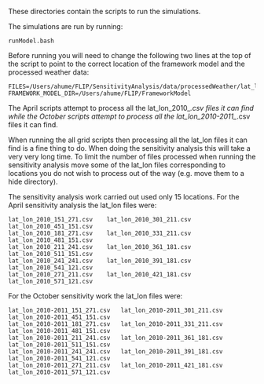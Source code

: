 These directories contain the scripts to run the simulations.

The simulations are run by running:
```
runModel.bash
```

Before running you will need to change the following two lines at the top of the script
to point to the correct location of the framework model and the processed weather
data:
```
FILES=/Users/ahume/FLIP/SensitivityAnalysis/data/processedWeather/lat_lon_2010_*.csv
FRAMEWORK_MODEL_DIR=/Users/ahume/FLIP/FrameworkModel
```

The April scripts attempt to process all the lat_lon_2010_*.csv files it can find
while the October scripts attempt to process all the lat_lon_2010-2011_*.csv files
it can find.

When running the all grid scripts then processing all the lat_lon files it can 
find is a fine thing to do.  When doing the sensitivity analysis this will take a
very very long time.  To limit the number of files processed when running the
sensitivity analysis move some of the lat_lon files corresponding to locations
you do not wish to process out of the way (e.g. move them to a hide directory).

The sensitivity analysis work carried out used only 15 locations.  For the April
sensitivity analysis the lat_lon files were:
```
lat_lon_2010_151_271.csv	lat_lon_2010_301_211.csv	lat_lon_2010_451_151.csv
lat_lon_2010_181_271.csv	lat_lon_2010_331_211.csv	lat_lon_2010_481_151.csv
lat_lon_2010_211_241.csv	lat_lon_2010_361_181.csv	lat_lon_2010_511_151.csv
lat_lon_2010_241_241.csv	lat_lon_2010_391_181.csv	lat_lon_2010_541_121.csv
lat_lon_2010_271_211.csv	lat_lon_2010_421_181.csv	lat_lon_2010_571_121.csv
```

For the October sensitivity work the lat_lon files were:
```
lat_lon_2010-2011_151_271.csv	lat_lon_2010-2011_301_211.csv	lat_lon_2010-2011_451_151.csv
lat_lon_2010-2011_181_271.csv	lat_lon_2010-2011_331_211.csv	lat_lon_2010-2011_481_151.csv
lat_lon_2010-2011_211_241.csv	lat_lon_2010-2011_361_181.csv	lat_lon_2010-2011_511_151.csv
lat_lon_2010-2011_241_241.csv	lat_lon_2010-2011_391_181.csv	lat_lon_2010-2011_541_121.csv
lat_lon_2010-2011_271_211.csv	lat_lon_2010-2011_421_181.csv	lat_lon_2010-2011_571_121.csv
```

